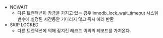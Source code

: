 - NOWAIT
	- 다른 트랜잭션이 잠금을 가지고 있는 경우 innodb_lock_wait_timeout 시스템 변수에 설정된 시간동안 기다리지 않고 즉시 에러 반환
- SKIP LOCKED
	- 다른 트랜잭션에 의해 잠겨진 레코드 이외의 레코드를 가져온다.